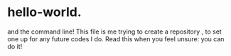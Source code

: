 # hello-world.
and the command line!
This file is me trying to create a repository , to set one up for any future codes I do.
Read this when you feel unsure: you can do it!
